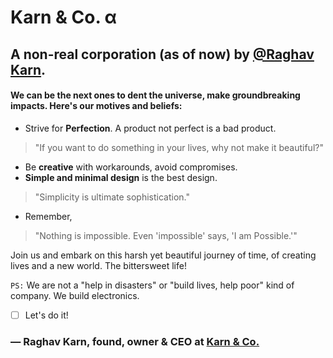 # Karn & Co. α
## A non-real corporation (as of now) by [@Raghav Karn](https://github.com/raghav-karn).

#### We can be the next ones to dent the universe, make groundbreaking impacts. Here's our motives and beliefs:
- Strive for **Perfection**. A product not perfect is a bad product.
> "If you want to do something in your lives, why not make it beautiful?"
- Be **creative** with workarounds, avoid compromises.
- **Simple and minimal design** is the best design.
> "Simplicity is ultimate sophistication."
- Remember,
> "Nothing is impossible. Even 'impossible' says, 'I am Possible.'"


Join us and embark on this harsh yet beautiful journey of time, of creating lives and a new world. The bittersweet life!

`PS:` We are not a "help in disasters" or "build lives, help poor" kind of company. We build electronics.

- [ ] Let's do it!

### — Raghav Karn, found, owner & CEO at [Karn & Co.](https://github.com/karnco) 
<!--

**Here are some ideas to get you started:**

🙋‍♀️ A short introduction - what is your organization all about?
🌈 Contribution guidelines - how can the community get involved?
👩‍💻 Useful resources - where can the community find your docs? Is there anything else the community should know?
🍿 Fun facts - what does your team eat for breakfast?
🧙 Remember, you can do mighty things with the power of [Markdown](https://docs.github.com/github/writing-on-github/getting-started-with-writing-and-formatting-on-github/basic-writing-and-formatting-syntax)
-->
